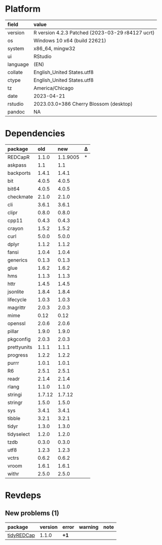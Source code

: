 # Platform

|field    |value                                            |
|:--------|:------------------------------------------------|
|version  |R version 4.2.3 Patched (2023-03-29 r84127 ucrt) |
|os       |Windows 10 x64 (build 22621)                     |
|system   |x86_64, mingw32                                  |
|ui       |RStudio                                          |
|language |(EN)                                             |
|collate  |English_United States.utf8                       |
|ctype    |English_United States.utf8                       |
|tz       |America/Chicago                                  |
|date     |2023-04-21                                       |
|rstudio  |2023.03.0+386 Cherry Blossom (desktop)           |
|pandoc   |NA                                               |

# Dependencies

|package     |old    |new      |Δ  |
|:-----------|:------|:--------|:--|
|REDCapR     |1.1.0  |1.1.9005 |*  |
|askpass     |1.1    |1.1      |   |
|backports   |1.4.1  |1.4.1    |   |
|bit         |4.0.5  |4.0.5    |   |
|bit64       |4.0.5  |4.0.5    |   |
|checkmate   |2.1.0  |2.1.0    |   |
|cli         |3.6.1  |3.6.1    |   |
|clipr       |0.8.0  |0.8.0    |   |
|cpp11       |0.4.3  |0.4.3    |   |
|crayon      |1.5.2  |1.5.2    |   |
|curl        |5.0.0  |5.0.0    |   |
|dplyr       |1.1.2  |1.1.2    |   |
|fansi       |1.0.4  |1.0.4    |   |
|generics    |0.1.3  |0.1.3    |   |
|glue        |1.6.2  |1.6.2    |   |
|hms         |1.1.3  |1.1.3    |   |
|httr        |1.4.5  |1.4.5    |   |
|jsonlite    |1.8.4  |1.8.4    |   |
|lifecycle   |1.0.3  |1.0.3    |   |
|magrittr    |2.0.3  |2.0.3    |   |
|mime        |0.12   |0.12     |   |
|openssl     |2.0.6  |2.0.6    |   |
|pillar      |1.9.0  |1.9.0    |   |
|pkgconfig   |2.0.3  |2.0.3    |   |
|prettyunits |1.1.1  |1.1.1    |   |
|progress    |1.2.2  |1.2.2    |   |
|purrr       |1.0.1  |1.0.1    |   |
|R6          |2.5.1  |2.5.1    |   |
|readr       |2.1.4  |2.1.4    |   |
|rlang       |1.1.0  |1.1.0    |   |
|stringi     |1.7.12 |1.7.12   |   |
|stringr     |1.5.0  |1.5.0    |   |
|sys         |3.4.1  |3.4.1    |   |
|tibble      |3.2.1  |3.2.1    |   |
|tidyr       |1.3.0  |1.3.0    |   |
|tidyselect  |1.2.0  |1.2.0    |   |
|tzdb        |0.3.0  |0.3.0    |   |
|utf8        |1.2.3  |1.2.3    |   |
|vctrs       |0.6.2  |0.6.2    |   |
|vroom       |1.6.1  |1.6.1    |   |
|withr       |2.5.0  |2.5.0    |   |

# Revdeps

## New problems (1)

|package    |version |error  |warning |note |
|:----------|:-------|:------|:-------|:----|
|[tidyREDCap](problems.md#tidyredcap)|1.1.0   |__+1__ |        |     |

